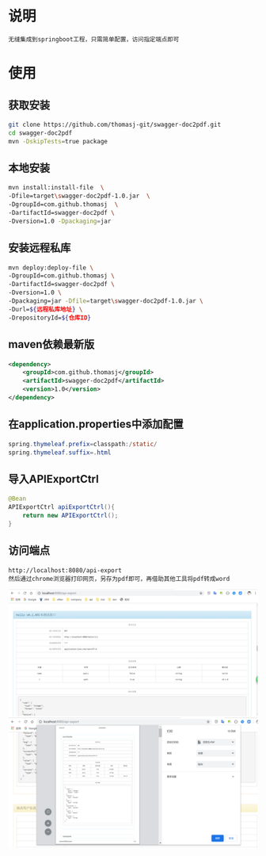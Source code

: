 # 说明
    无缝集成到springboot工程，只需简单配置，访问指定端点即可

# 使用
## 获取安装
```Bash
git clone https://github.com/thomasj-git/swagger-doc2pdf.git
cd swagger-doc2pdf
mvn -DskipTests=true package
```
       
## 本地安装
```Bash
mvn install:install-file  \
-Dfile=target\swagger-doc2pdf-1.0.jar  \
-DgroupId=com.github.thomasj  \
-DartifactId=swagger-doc2pdf \
-Dversion=1.0 -Dpackaging=jar
```
       
## 安装远程私库
```Bash
mvn deploy:deploy-file \
-DgroupId=com.github.thomasj \
-DartifactId=swagger-doc2pdf \
-Dversion=1.0 \
-Dpackaging=jar -Dfile=target\swagger-doc2pdf-1.0.jar \
-Durl=${远程私库地址} \
-DrepositoryId=${仓库ID}
```
## maven依赖最新版
```xml
<dependency>
    <groupId>com.github.thomasj</groupId>
    <artifactId>swagger-doc2pdf</artifactId>
    <version>1.0</version>
</dependency>
```

## 在application.properties中添加配置
```Java
spring.thymeleaf.prefix=classpath:/static/
spring.thymeleaf.suffix=.html
```

    
## 导入APIExportCtrl
```Java
@Bean
APIExportCtrl apiExportCtrl(){
    return new APIExportCtrl();
}
```
    
## 访问端点
    http://localhost:8080/api-export
    然后通过chrome浏览器打印网页，另存为pdf即可，再借助其他工具将pdf转成word
    
![image](https://github.com/thomasj-git/swagger-doc2pdf/blob/master/src/main/resources/static/demo/export.png)
![image](https://github.com/thomasj-git/swagger-doc2pdf/blob/master/src/main/resources/static/demo/pdf-save.png)